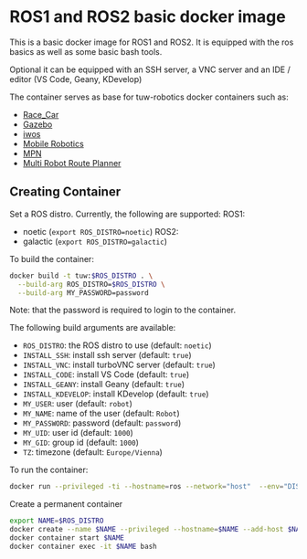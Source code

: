 # ROS1 and ROS2 basic docker image

This is a basic docker image for ROS1 and ROS2.
It is equipped with the ros basics as well as some basic bash tools.

Optional it can be equipped with an SSH server, a VNC server and an IDE / editor (VS Code, Geany, KDevelop)

The container serves as base for  tuw-robotics docker containers such as:
* [Race_Car](../car)
* [Gazebo](../gazebo)
* [iwos](../iwos)
* [Mobile Robotics](../mobile_robotics)
* [MPN](../mpn)
* [Multi Robot Route Planner](../tuw_multi_robot)

## Creating Container
Set a ROS distro. Currently, the following are supported:
ROS1:
- noetic (`export ROS_DISTRO=noetic`)
ROS2:
- galactic (`export ROS_DISTRO=galactic`)

To build the container:
```bash
docker build -t tuw:$ROS_DISTRO . \
  --build-arg ROS_DISTRO=$ROS_DISTRO \
  --build-arg MY_PASSWORD=password
```
Note: that the password is required to login to the container.

The following build arguments are available:
- `ROS_DISTRO`: the ROS distro to use (default: `noetic`)
- `INSTALL_SSH`: install ssh server (default: `true`)
- `INSTALL_VNC`: install turboVNC server (default: `true`)
- `INSTALL_CODE`: install VS Code (default: `true`)
- `INSTALL_GEANY`: install Geany (default: `true`)
- `INSTALL_KDEVELOP`: install KDevelop (default: `true`)
- `MY_USER`: user (default: `robot`)
- `MY_NAME`: name of the user (default: `Robot`)
- `MY_PASSWORD`: password (default: `password`)
- `MY_UID`: user id (default: `1000`)
- `MY_GID`: group id (default: `1000`)
- `TZ`: timezone (default: `Europe/Vienna`)

To run the container:
```bash
docker run --privileged -ti --hostname=ros --network="host"  --env="DISPLAY" tuw:$ROS_DISTRO
```

Create a permanent container
```bash
export NAME=$ROS_DISTRO
docker create --name $NAME --privileged --hostname=$NAME --add-host $NAME:127.0.0.1  --interactive  --network="host"  tuw:$ROS_DISTRO
docker container start $NAME
docker container exec -it $NAME bash
```
